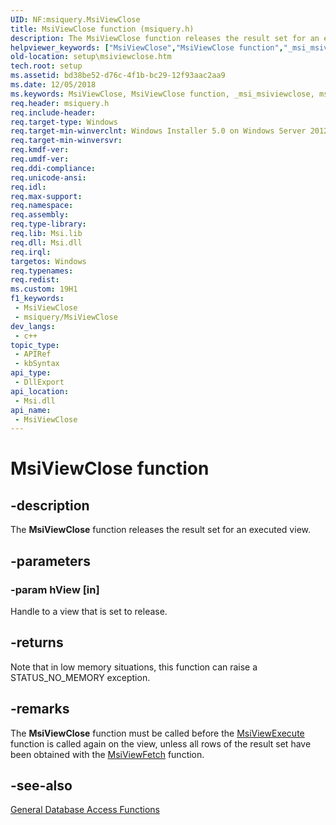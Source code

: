 ```yaml
---
UID: NF:msiquery.MsiViewClose
title: MsiViewClose function (msiquery.h)
description: The MsiViewClose function releases the result set for an executed view.
helpviewer_keywords: ["MsiViewClose","MsiViewClose function","_msi_msiviewclose","msiquery/MsiViewClose","setup.msiviewclose"]
old-location: setup\msiviewclose.htm
tech.root: setup
ms.assetid: bd38be52-d76c-4f1b-bc29-12f93aac2aa9
ms.date: 12/05/2018
ms.keywords: MsiViewClose, MsiViewClose function, _msi_msiviewclose, msiquery/MsiViewClose, setup.msiviewclose
req.header: msiquery.h
req.include-header: 
req.target-type: Windows
req.target-min-winverclnt: Windows Installer 5.0 on Windows Server 2012, Windows 8, Windows Server 2008 R2 or Windows 7. Windows Installer 4.0 or Windows Installer 4.5 on   Windows Server 2008 or Windows Vista. Windows Installer on Windows Server 2003 or Windows XP
req.target-min-winversvr: 
req.kmdf-ver: 
req.umdf-ver: 
req.ddi-compliance: 
req.unicode-ansi: 
req.idl: 
req.max-support: 
req.namespace: 
req.assembly: 
req.type-library: 
req.lib: Msi.lib
req.dll: Msi.dll
req.irql: 
targetos: Windows
req.typenames: 
req.redist: 
ms.custom: 19H1
f1_keywords:
 - MsiViewClose
 - msiquery/MsiViewClose
dev_langs:
 - c++
topic_type:
 - APIRef
 - kbSyntax
api_type:
 - DllExport
api_location:
 - Msi.dll
api_name:
 - MsiViewClose
---
```


# MsiViewClose function


## -description

The 
<b>MsiViewClose</b> function releases the result set for an executed view.

## -parameters

### -param hView [in]

Handle to a view that is set to release.

## -returns

Note that in low memory situations, this function can raise a STATUS_NO_MEMORY exception.

## -remarks

The 
<b>MsiViewClose</b> function must be called before the 
<a href="https://docs.microsoft.com/windows/desktop/api/msiquery/nf-msiquery-msiviewexecute">MsiViewExecute</a> function is called again on the view, unless all rows of the result set have been obtained with the 
<a href="https://docs.microsoft.com/windows/desktop/api/msiquery/nf-msiquery-msiviewfetch">MsiViewFetch</a> function.

## -see-also

<a href="https://docs.microsoft.com/windows/desktop/Msi/database-functions">General Database Access Functions</a>


